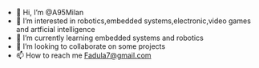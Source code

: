 - 👋 Hi, I’m @A95Milan
- 👀 I’m interested in robotics,embedded systems,electronic,video games and artficial intelligence
- 🌱 I’m currently learning embedded systems and robotics
- 💞️ I’m looking to collaborate on some projects
- 📫 How to reach me <Fadula7@gmail.com>

<!---
A95Milan/A95Milan is a ✨ special ✨ repository because its `README.md` (this file) appears on your GitHub profile.
You can click the Preview link to take a look at your changes.
--->
